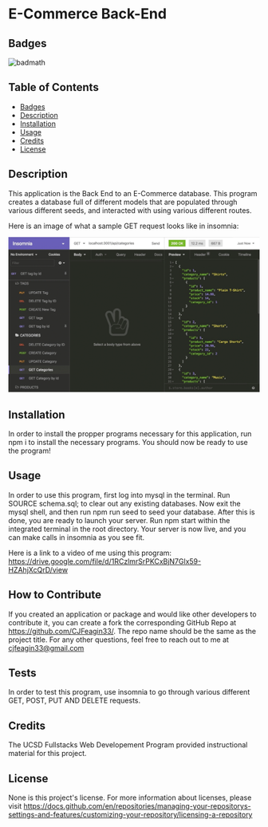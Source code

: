 # E-Commerce Back-End

## Badges

![badmath](https://img.shields.io/github/languages/top/lernantino/badmath)

## Table of Contents

  - [Badges](#badges)
  - [Description](#description)
  - [Installation](#installation)
  - [Usage](#usage)
  - [Credits](#credits)
  - [License](#license)

## Description

This application is the Back End to an E-Commerce database. This program creates a database full of different models that are populated through various different seeds, and interacted with using various different routes.

Here is an image of what a sample GET request looks like in insomnia: 

<img src="./Assets/13-orm-homework-demo-01.gif"></img>

## Installation

In order to install the propper programs necessary for this application, run npm i to install the necessary programs. You should now be ready to use the program!

## Usage

In order to use this program, first log into mysql in the terminal. Run SOURCE schema.sql; to clear out any existing databases. Now exit the mysql shell, and then run npm run seed to seed your database. After this is done, you are ready to launch your server. Run npm start within the integrated terminal in the root directory. Your server is now live, and you can make calls in insomnia as you see fit.

Here is a link to a video of me using this program: https://drive.google.com/file/d/1RCzlmrSrPKCxBjN7Glx59-HZAhjXcQrD/view

## How to Contribute

If you created an application or package and would like other developers to contribute it, you can create a fork the corresponding GitHub Repo at https://github.com/CJFeagin33/. The repo name should be the same as the project title. For any other questions, feel free to reach out to me at cjfeagin33@gmail.com

## Tests

In order to test this program, use insomnia to go through various different GET, POST, PUT AND DELETE requests.

## Credits

The UCSD Fullstacks Web Developement Program provided instructional material for this project. 

## License

None is this project's license. For more information about licenses, please visit https://docs.github.com/en/repositories/managing-your-repositorys-settings-and-features/customizing-your-repository/licensing-a-repository